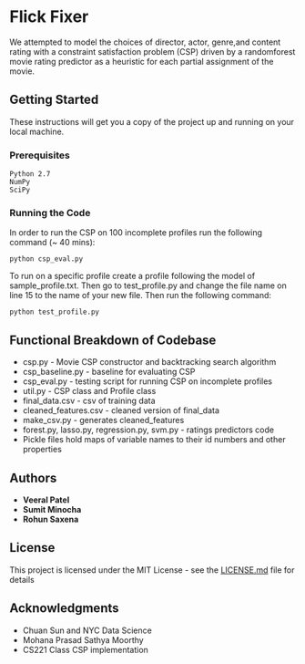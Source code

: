 # Flick Fixer

We attempted to model the choices of director, actor, genre,and content rating with a constraint satisfaction problem (CSP) driven by a randomforest movie rating predictor as a heuristic for each partial assignment of the movie.
## Getting Started

These instructions will get you a copy of the project up and running on your local machine.

### Prerequisites

```
Python 2.7
NumPy
SciPy
```


### Running the Code

In order to run the CSP on 100 incomplete profiles run the following command (~ 40 mins):

```
python csp_eval.py
```

To run on a specific profile create a profile following the model of sample_profile.txt. Then go to test_profile.py and change the file name on line 15 to the name of your new file. Then run the following command:

```
python test_profile.py
```
## Functional Breakdown of Codebase
* csp.py - Movie CSP constructor and backtracking search algorithm
* csp_baseline.py - baseline for evaluating CSP
* csp_eval.py - testing script for running CSP on incomplete profiles
* util.py - CSP class and Profile class 
* final_data.csv -  csv of training data
* cleaned_features.csv - cleaned version of final_data
* make_csv.py - generates cleaned_features
* forest.py, lasso.py, regression.py, svm.py - ratings predictors code
* Pickle files hold maps of variable names to their id numbers and other properties





## Authors

* **Veeral Patel** 
* **Sumit Minocha**
* **Rohun Saxena**

## License

This project is licensed under the MIT License - see the [LICENSE.md](LICENSE.md) file for details

## Acknowledgments

* Chuan Sun and NYC Data Science
* Mohana Prasad Sathya Moorthy
* CS221 Class CSP implementation
